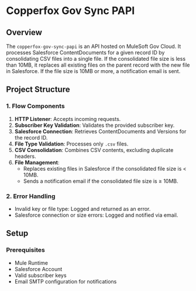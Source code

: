 # Copperfox Gov Sync PAPI  

## Overview  

The `copperfox-gov-sync-papi` is an API hosted on MuleSoft Gov Cloud. It processes Salesforce ContentDocuments for a given record ID by consolidating CSV files into a single file. If the consolidated file size is less than 10MB, it replaces all existing files on the parent record with the new file in Salesforce. If the file size is 10MB or more, a notification email is sent.  

## Project Structure  

### 1. Flow Components  

1. **HTTP Listener**: Accepts incoming requests.  
2. **Subscriber Key Validation**: Validates the provided subscriber key.  
3. **Salesforce Connection**: Retrieves ContentDocuments and Versions for the record ID.  
4. **File Type Validation**: Processes only `.csv` files.  
5. **CSV Consolidation**: Combines CSV contents, excluding duplicate headers.  
6. **File Management**:  
   - Replaces existing files in Salesforce if the consolidated file size is < 10MB.  
   - Sends a notification email if the consolidated file size is ≥ 10MB.  

### 2. Error Handling  

- Invalid key or file type: Logged and returned as an error.  
- Salesforce connection or size errors: Logged and notified via email.  

## Setup  

### Prerequisites  

- Mule Runtime  
- Salesforce Account 
- Valid subscriber keys  
- Email SMTP configuration for notifications  
